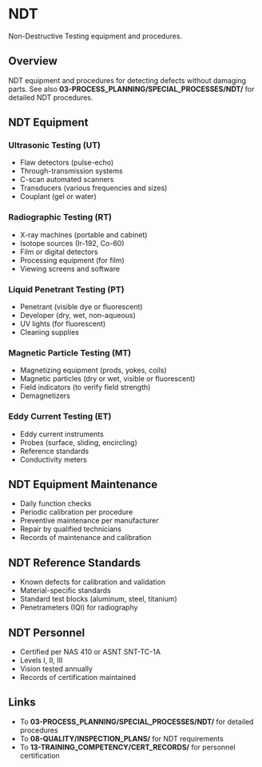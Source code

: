 # NDT

Non-Destructive Testing equipment and procedures.

## Overview

NDT equipment and procedures for detecting defects without damaging parts. See also **03-PROCESS_PLANNING/SPECIAL_PROCESSES/NDT/** for detailed NDT procedures.

## NDT Equipment

### Ultrasonic Testing (UT)
- Flaw detectors (pulse-echo)
- Through-transmission systems
- C-scan automated scanners
- Transducers (various frequencies and sizes)
- Couplant (gel or water)

### Radiographic Testing (RT)
- X-ray machines (portable and cabinet)
- Isotope sources (Ir-192, Co-60)
- Film or digital detectors
- Processing equipment (for film)
- Viewing screens and software

### Liquid Penetrant Testing (PT)
- Penetrant (visible dye or fluorescent)
- Developer (dry, wet, non-aqueous)
- UV lights (for fluorescent)
- Cleaning supplies

### Magnetic Particle Testing (MT)
- Magnetizing equipment (prods, yokes, coils)
- Magnetic particles (dry or wet, visible or fluorescent)
- Field indicators (to verify field strength)
- Demagnetizers

### Eddy Current Testing (ET)
- Eddy current instruments
- Probes (surface, sliding, encircling)
- Reference standards
- Conductivity meters

## NDT Equipment Maintenance

- Daily function checks
- Periodic calibration per procedure
- Preventive maintenance per manufacturer
- Repair by qualified technicians
- Records of maintenance and calibration

## NDT Reference Standards

- Known defects for calibration and validation
- Material-specific standards
- Standard test blocks (aluminum, steel, titanium)
- Penetrameters (IQI) for radiography

## NDT Personnel

- Certified per NAS 410 or ASNT SNT-TC-1A
- Levels I, II, III
- Vision tested annually
- Records of certification maintained

## Links

- To **03-PROCESS_PLANNING/SPECIAL_PROCESSES/NDT/** for detailed procedures
- To **08-QUALITY/INSPECTION_PLANS/** for NDT requirements
- To **13-TRAINING_COMPETENCY/CERT_RECORDS/** for personnel certification
